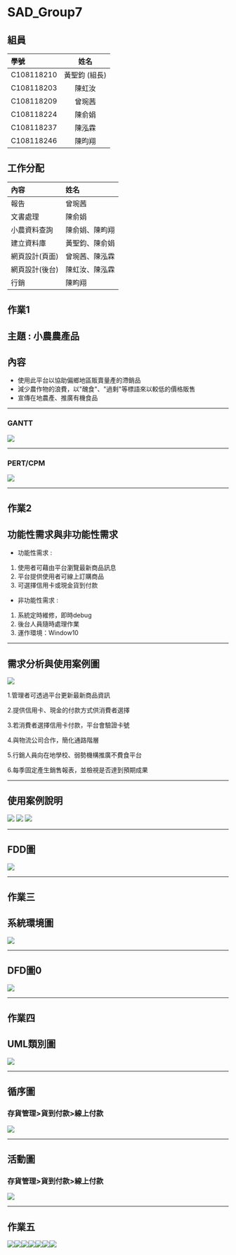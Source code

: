 # SAD_Group7
## 組員
|學號|姓名|
|:---|:---:|
|C108118210|黃聖鈞 (組長)|
|C108118203|陳虹汝|
|C108118209|曾琬茜|
|C108118224|陳俞娟|
|C108118237|陳泓霖|
|C108118246|陳昀翔|
## 工作分配
|內容|姓名|
|:---|:---|
|報告|曾琬茜|
|文書處理|陳俞娟|
|小農資料查詢|陳俞娟、陳畇翔|
|建立資料庫|黃聖鈞、陳俞娟|
|網頁設計(頁面)|曾琬茜、陳泓霖|
|網頁設計(後台)|陳虹汝、陳泓霖|
|行銷|陳畇翔|
## 作業1
## 主題 : 小農農產品 
## 內容
* 使用此平台以協助偏鄉地區販賣量產的滯銷品
* 減少農作物的浪費，以"醜食"、"過剩"等標語來以較低的價格販售
* 宣傳在地農產、推廣有機食品

***
### GANTT
![](1634368980158.jpg)
***
### PERT/CPM
![](1634368918011.jpg)
***
## 作業2
## 功能性需求與非功能性需求
* 功能性需求 :

1. 使用者可藉由平台瀏覽最新商品訊息
1. 平台提供使用者可線上訂購商品
1. 可選擇信用卡或現金貨到付款

* 非功能性需求 :

1. 系統定時維修，即時debug
1. 後台人員隨時處理作業
1. 運作環境：Window10
***
## 需求分析與使用案例圖

![](1634708653999.jpg)

1.管理者可透過平台更新最新商品資訊

2.提供信用卡、現金的付款方式供消費者選擇

3.若消費者選擇信用卡付款，平台會驗證卡號

4.與物流公司合作，簡化通路階層

5.行銷人員向在地學校、弱勢機構推廣不費食平台

6.每季固定產生銷售報表，並檢視是否達到預期成果
***
## 使用案例說明
![](QQQ.jpg)
![](CCC.jpg)
![](PPP.jpg)
***
## FDD圖
![](FDD.jpg)
***
## 作業三
## 系統環境圖
![](DFD.drawio.png)
***
## DFD圖0
![](DFD圖0.drawio.png)
***
## 作業四
## UML類別圖
![](UML類別圖.drawio.png)
***
## 循序圖
### 存貨管理>貨到付款>線上付款
![](循序圖.drawio.png)
***
## 活動圖
### 存貨管理>貨到付款>線上付款
![](活動圖.drawio.png)
***
## 作業五
![](首頁.PNG)![](登入畫面.PNG)![](註冊會員畫面.PNG)![](購買畫面.PNG)![](購買棗子畫面.PNG)![](農場預約.PNG)![](農場預約介面.PNG)

